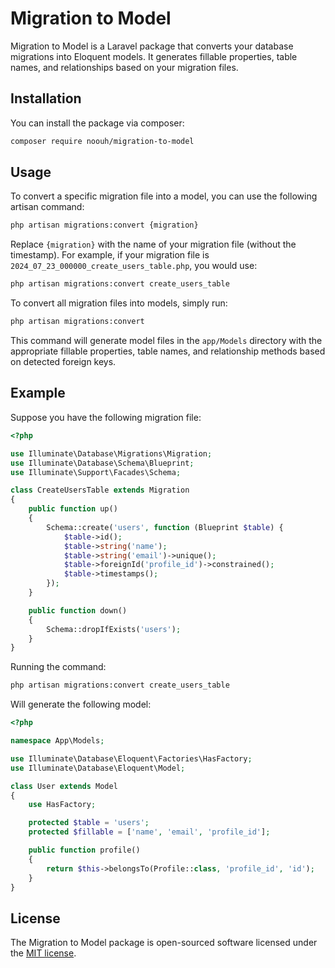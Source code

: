 # Migration to Model

Migration to Model is a Laravel package that converts your database migrations into Eloquent models. It generates fillable properties, table names, and relationships based on your migration files.

## Installation

You can install the package via composer:

```bash
composer require noouh/migration-to-model
```

## Usage

To convert a specific migration file into a model, you can use the following artisan command:

```bash
php artisan migrations:convert {migration}
```

Replace `{migration}` with the name of your migration file (without the timestamp). For example, if your migration file is `2024_07_23_000000_create_users_table.php`, you would use:

```bash
php artisan migrations:convert create_users_table
```

To convert all migration files into models, simply run:

```bash
php artisan migrations:convert
```

This command will generate model files in the `app/Models` directory with the appropriate fillable properties, table names, and relationship methods based on detected foreign keys.

## Example

Suppose you have the following migration file:

```php
<?php

use Illuminate\Database\Migrations\Migration;
use Illuminate\Database\Schema\Blueprint;
use Illuminate\Support\Facades\Schema;

class CreateUsersTable extends Migration
{
    public function up()
    {
        Schema::create('users', function (Blueprint $table) {
            $table->id();
            $table->string('name');
            $table->string('email')->unique();
            $table->foreignId('profile_id')->constrained();
            $table->timestamps();
        });
    }

    public function down()
    {
        Schema::dropIfExists('users');
    }
}
```

Running the command:

```bash
php artisan migrations:convert create_users_table
```

Will generate the following model:

```php
<?php

namespace App\Models;

use Illuminate\Database\Eloquent\Factories\HasFactory;
use Illuminate\Database\Eloquent\Model;

class User extends Model
{
    use HasFactory;

    protected $table = 'users';
    protected $fillable = ['name', 'email', 'profile_id'];

    public function profile()
    {
        return $this->belongsTo(Profile::class, 'profile_id', 'id');
    }
}
```

## License

The Migration to Model package is open-sourced software licensed under the [MIT license](LICENSE).
